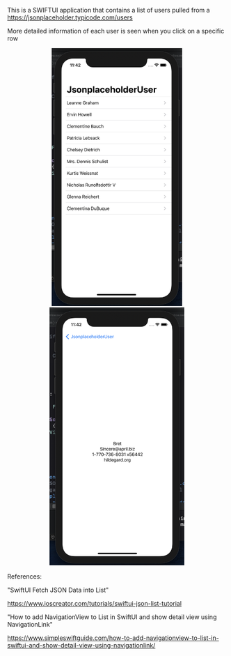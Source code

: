 This is a SWIFTUI application that contains a list of users pulled from a https://jsonplaceholder.typicode.com/users

More detailed information of each user is seen when you click on a specific row

<p align="center">
  <img src="./images/List.png" width="300" title="hover text">
  <img src="./images/details.png" width="310" title="hover text">
</p>


References:

"SwiftUI Fetch JSON Data into List"

https://www.ioscreator.com/tutorials/swiftui-json-list-tutorial

"How to add NavigationView to List in SwiftUI and show detail view using NavigationLink"

https://www.simpleswiftguide.com/how-to-add-navigationview-to-list-in-swiftui-and-show-detail-view-using-navigationlink/
